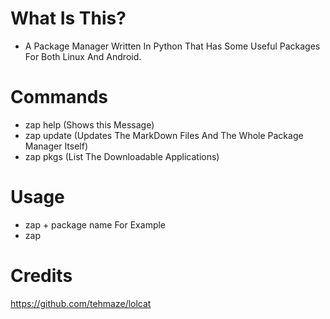 # What Is This? 
-  A Package Manager Written In Python That Has Some Useful Packages For Both Linux And Android.
# Commands
-  zap help (Shows this Message)
-  zap update (Updates The MarkDown Files And The Whole Package Manager Itself)
-  zap pkgs (List The Downloadable Applications)
# Usage
-  zap + package name
For Example
-  zap

# Credits
https://github.com/tehmaze/lolcat